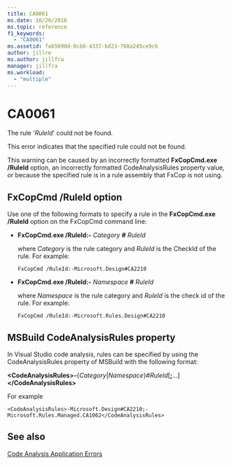 ```yaml
---
title: CA0061
ms.date: 10/20/2016
ms.topic: reference
f1_keywords:
  - "CA0061"
ms.assetid: fab5690d-0cb8-4337-bd23-768a245ce9c6
author: jillre
ms.author: jillfra
manager: jillfra
ms.workload:
  - "multiple"
---
```

# CA0061
The rule '*RuleId*' could not be found.

This error indicates that the specified rule could not be found.

This warning can be caused by an incorrectly formatted **FxCopCmd.exe /RuleId** option, an incorrectly formatted CodeAnalysisRules property value, or because the specified rule is in a rule assembly that FxCop is not using.

## FxCopCmd /RuleId option
Use one of the following formats to specify a rule in the **FxCopCmd.exe /RuleId** option on the FxCopCmd command line:

- **FxCopCmd.exe /RuleId:-** *Category* **#** *RuleId*

     where *Category* is the rule category and *RuleId* is the CheckId of the rule. For example:

    ```
    FxCopCmd /RuleId:-Microsoft.Design#CA2210
    ```

- **FxCopCmd.exe /RuleId:-** *Namespace* **#** *RuleId*

     where *Namespace* is the rule category and *RuleId* is the check id of the rule. For example:

    ```
    FxCopCmd /RuleId:-Microsoft.Rules.Design#CA2210
    ```

## MSBuild CodeAnalysisRules property
In Visual Studio code analysis, rules can be specified by using the CodeAnalysisRules property of MSBuild with the following format:

**\<CodeAnalysisRules>-**{*Category*&#124;*Namespace*}#*RuleId*[**;**...]**\</CodeAnalysisRules>**

For example

```
<CodeAnalysisRules>-Microsoft.Design#CA2210;-Microsoft.Rules.Managed.CA1062</CodeAnalysisRules>
```

## See also
[Code Analysis Application Errors](../code-quality/code-analysis-application-errors.md)
